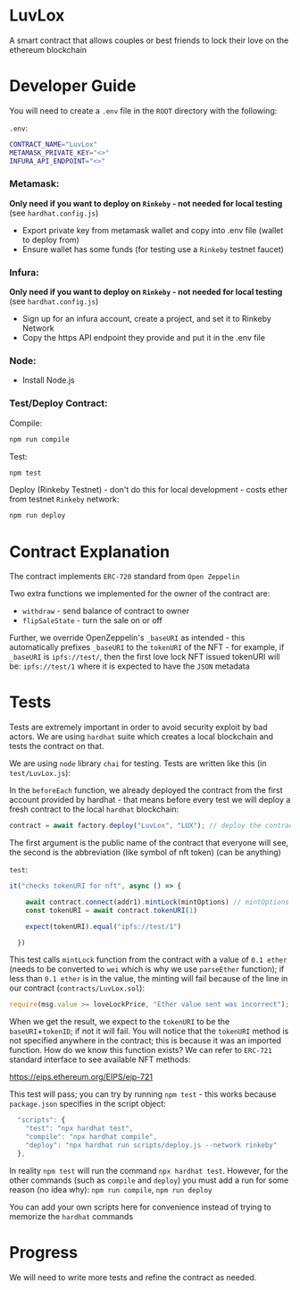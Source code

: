 # LuvLox

A smart contract that allows couples or best friends to lock their love on the ethereum blockchain

# Developer Guide
You will need to create a `.env` file in the `ROOT` directory with the following:

`.env`:
```sh
CONTRACT_NAME="LuvLox"
METAMASK_PRIVATE_KEY="<>"
INFURA_API_ENDPOINT="<>"
```

### Metamask:
**Only need if you want to deploy on `Rinkeby` - not needed for local testing** (see `hardhat.config.js`)
* Export private key from metamask wallet and copy into .env file (wallet to deploy from)
* Ensure wallet has some funds (for testing use a `Rinkeby` testnet faucet)

### Infura:
**Only need if you want to deploy on `Rinkeby` - not needed for local testing** (see `hardhat.config.js`)
* Sign up for an infura account, create a project, and set it to Rinkeby Network
* Copy the https API endpoint they provide and put it in the .env file

### Node:
* Install Node.js

### Test/Deploy Contract:

Compile:
```sh
npm run compile
```

Test:
```sh
npm test
```

Deploy (Rinkeby Testnet) - don't do this for local development - costs ether from testnet `Rinkeby` network:
```sh
npm run deploy
```

# Contract Explanation

The contract implements `ERC-720` standard from `Open Zeppelin`

Two extra functions we implemented for the owner of the contract are:

* `withdraw` - send balance of contract to owner 
* `flipSaleState` - turn the sale on or off 

Further, we override OpenZeppelin's `_baseURI` as intended - this automatically prefixes `_baseURI` to the `tokenURI` of the NFT - for example, if `_baseURI` is `ipfs://test/`, then the first love lock NFT issued tokenURI will be: `ipfs://test/1` where it is expected to have the `JSON` metadata

# Tests

Tests are extremely important in order to avoid security exploit by bad actors. We are using `hardhat` suite which creates a local blockchain and tests the contract on that.

We are using `node` library `chai` for testing. Tests are written like this (in `test/LuvLox.js`):


In the `beforeEach` function, we already deployed the contract from the first account provided by hardhat - that means before every test we will deploy a fresh contract to the local `hardhat` blockchain:

```javascript
contract = await factory.deploy("LuvLox", "LUX"); // deploy the contract - deploys with first wallet from hardhat node
```

The first argument is the public name of the contract that everyone will see, the second is the abbreviation (like symbol of nft token) (can be anything)

`test`:
```javascript
it("checks tokenURI for nft", async () => {

    await contract.connect(addr1).mintLock(mintOptions) // mintOptions = {value: ethers.utils.parseEther("0.1")}
    const tokenURI = await contract.tokenURI(1)

    expect(tokenURI).equal("ipfs://test/1")

  })
```

This test calls `mintLock` function from the contract with a value of `0.1 ether` (needs to be converted to `wei` which is why we use `parseEther` function); if less than `0.1 ether` is in the value, the minting will fail because of the line in our contract (`contracts/LuvLox.sol`):

```javascript
require(msg.value >= loveLockPrice, "Ether value sent was incorrect");
```

When we get the result, we expect to the `tokenURI` to be the `baseURI`+`tokenID`; if not it will fail. You will notice that the `tokenURI` method is not specified anywhere in the contract; this is because it was an imported function. How do we know this function exists? We can refer to `ERC-721` standard interface to see available NFT methods:

https://eips.ethereum.org/EIPS/eip-721

This test will pass; you can try by running `npm test` - this works because `package.json` specifies in the script object:

```javascript
  "scripts": {
    "test": "npx hardhat test",
    "compile": "npx hardhat compile",
    "deploy": "npx hardhat run scripts/deploy.js --network rinkeby"
  },
```

In reality `npm test` will run the command `npx hardhat test`. However, for the other commands (such as `compile` and `deploy`) you must add a run for some reason (no idea why): `npm run compile`, `npm run deploy`

You can add your own scripts here for convenience instead of trying to memorize the `hardhat` commands

# Progress

We will need to write more tests and refine the contract as needed.
